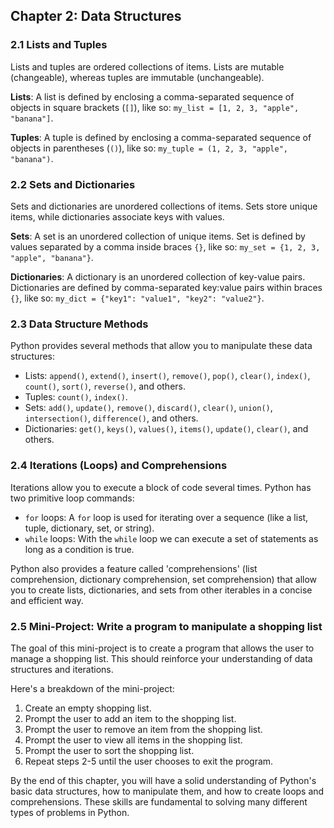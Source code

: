 ## Chapter 2: Data Structures

### 2.1 Lists and Tuples
Lists and tuples are ordered collections of items. Lists are mutable (changeable), whereas tuples are immutable (unchangeable).

**Lists**: A list is defined by enclosing a comma-separated sequence of objects in square brackets (`[]`), like so: `my_list = [1, 2, 3, "apple", "banana"]`.

**Tuples**: A tuple is defined by enclosing a comma-separated sequence of objects in parentheses (`()`), like so: `my_tuple = (1, 2, 3, "apple", "banana")`.

### 2.2 Sets and Dictionaries
Sets and dictionaries are unordered collections of items. Sets store unique items, while dictionaries associate keys with values.

**Sets**: A set is an unordered collection of unique items. Set is defined by values separated by a comma inside braces `{}`, like so: `my_set = {1, 2, 3, "apple", "banana"}`.

**Dictionaries**: A dictionary is an unordered collection of key-value pairs. Dictionaries are defined by comma-separated key:value pairs within braces `{}`, like so: `my_dict = {"key1": "value1", "key2": "value2"}`.

### 2.3 Data Structure Methods
Python provides several methods that allow you to manipulate these data structures:

- Lists: `append()`, `extend()`, `insert()`, `remove()`, `pop()`, `clear()`, `index()`, `count()`, `sort()`, `reverse()`, and others.
- Tuples: `count()`, `index()`.
- Sets: `add()`, `update()`, `remove()`, `discard()`, `clear()`, `union()`, `intersection()`, `difference()`, and others.
- Dictionaries: `get()`, `keys()`, `values()`, `items()`, `update()`, `clear()`, and others.

### 2.4 Iterations (Loops) and Comprehensions
Iterations allow you to execute a block of code several times. Python has two primitive loop commands:

- `for` loops: A `for` loop is used for iterating over a sequence (like a list, tuple, dictionary, set, or string).
- `while` loops: With the `while` loop we can execute a set of statements as long as a condition is true.

Python also provides a feature called 'comprehensions' (list comprehension, dictionary comprehension, set comprehension) that allow you to create lists, dictionaries, and sets from other iterables in a concise and efficient way.

### 2.5 Mini-Project: Write a program to manipulate a shopping list
The goal of this mini-project is to create a program that allows the user to manage a shopping list. This should reinforce your understanding of data structures and iterations.

Here's a breakdown of the mini-project:

1. Create an empty shopping list.
2. Prompt the user to add an item to the shopping list.
3. Prompt the user to remove an item from the shopping list.
4. Prompt the user to view all items in the shopping list.
5. Prompt the user to sort the shopping list.
6. Repeat steps 2-5 until the user chooses to exit the program.

By the end of this chapter, you will have a solid understanding of Python's basic data structures, how to manipulate them, and how to create loops and comprehensions. These skills are fundamental to solving many different types of problems in Python.